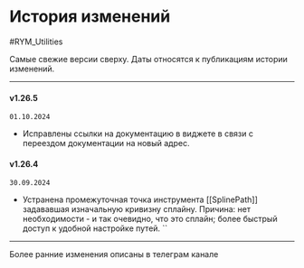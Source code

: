 # История изменений

#RYM_Utilities

Самые свежие версии сверху. Даты относятся к публикациям истории изменений.

---

#### v1.26.5

`01.10.2024`

* Исправлены ссылки на документацию в виджете в связи с переездом документации на новый адрес.

#### v1.26.4

`30.09.2024`

* Устранена промежуточная точка инструмента [[SplinePath]] задававшая изначальную кривизну сплайну. Причина: нет необходимости - и так очевидно, что это сплайн; более быстрый доступ к удобной настройке путей.
``


---

Более ранние изменения описаны в телеграм канале 